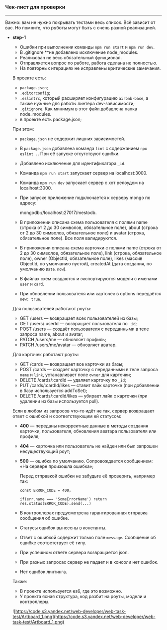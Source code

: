 ### Чек-лист для проверки

---

Важно: вам не нужно покрывать тестами весь список. Всё зависит от вас. Но помните, что р*а*боты могут быть с очень разной реализацией.

- **step-1**
    - Ошибки при выполнении команды `npm run start` и `npm run dev`.
    - В .gitignore **не добавлено исключение node_modules.
    - Реализован не весь обязательный функционал.
    - Отправляется вопрос по работе, работа сделана не полностью.
    - На повторных итерациях не исправлены критические замечания.
    
    В проекте есть:
    
    - `package.json`;
    - `.editorconfig`;
    - `.eslintrc`, который расширяет конфигурацию `airbnb-base`, а также нужные для работы линтера dev-зависимости;
    - `.gitignore`. Как минимум в этот файл добавлена папка node_modules.
    - в проекте есть package.json;
    
    При этом:
    
    - `package.json` не содержит лишних зависимостей.
    - В `package.json` добавлена команда `lint` с содержанием `npx eslint .`. При её запуске отсутствуют ошибки.
    - Добавлено исключение для идентификатора `_id`.
    - Команда `npm run start` запускает сервер на localhost:3000.
    - Команда `npm run dev` запускает сервер с хот релоудом на localhost:3000.
    - При запуске приложение подключается к серверу mongo по адресу:
        
        mongodb://localhost:27017/mestodb.
        
    - В приложении описана схема пользователя с полями name (строка от 2 до 30 символов, обязательное поле), about (строка от 2 до 30 символов, обязательное поле) и avatar (строка, обязательное поле). Все поля валидируются.
    - В приложении описана схема карточки с полями name (строка от 2 до 30 символов, обязательное поле), link (строка, обязательное поле), owner (ObjectId, обязательное поле), likes (массив ObjectId, по умолчанию пустой), createdAt (дата создания, по умолчанию `Date.now`).
    - В файлах схем создаются и экспортируются модели с именами `user` и `card`.
    - При обновлении пользователя или карточек в options передаётся `new: true`.
    
    Для пользователей работают роуты:
    
    - GET /users — возвращает всех пользователей из базы;
    - GET /users/:userId — возвращает пользователя по `_id`;
    - POST /users — создаёт пользователя с переданными в теле запроса name, about и avatar;
    - PATCH /users/me — обновляет профиль;
    - PATCH /users/me/avatar — обновляет аватар.
    
    Для карточек работают роуты:
    
    - GET /cards — возвращает все карточки из базы;
    - POST /cards — создаёт карточку с переданными в теле запроса `name` и `link`, устанавливает поле `owner` для карточки;
    - DELETE /cards/:cardId — удаляет карточку по `_id`;
    - PUT /cards/:cardId/likes — ставит лайк карточке (при добавлении в базу используется addToSet);
    - DELETE /cards/:cardId/likes — убирает лайк с карточки (при удалении из базы используется pull).
    
    Если в любом из запросов что-то идёт не так, сервер возвращает ответ с ошибкой и соответствующим ей статусом:
    
    - **400** — переданы некорректные данные в методы создания карточки, пользователя, обновления аватара пользователя или профиля;
    - **404** — карточка или пользователь не найден или был запрошен несуществующий роут;
    - **500** — ошибка по умолчанию. Сопровождается сообщением: «На сервере произошла ошибка»;
        
        Перед отправкой ошибки не забудьте её проверить, например так:
        
        ```
        const ERROR_CODE = 400;
        
        if(err.name === 'SomeErrorName') return res.status(ERROR_CODE).send(...)
        
        ```
        
    - В контроллерах предусмотрена гарантированная отправка сообщения об ошибке.
    - Статусы ошибок вынесены в константы.
    - Ответ с ошибкой содержит только поле `message`. Сообщение об ошибке соответствует её типу.
    - При успешном ответе сервера возвращается json.
    - При разных запросах сервер не падает и в консоли нет ошибок.
    - Нет ошибок линтинга.
    
    Также:
    
    - В проекте используется es6, где это возможно.
    - У проекта ясная структура, код разбит на роуты, модели и контроллеры.
    
    ![https://code.s3.yandex.net/web-developer/web-task-test/Artboard_1.png](https://code.s3.yandex.net/web-developer/web-task-test/Artboard_1.png)
